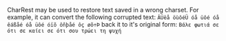 CharRest may be used to restore text saved in a wrong charset.
For example, it can convert the following corrupted text:
`ÂÜëå öùôéÜ óå üôé óå êáßåé óå üôé óïõ ôñþåé ôç øõ÷Þ`
back it to it's original form:
`Βάλε φωτιά σε ότι σε καίει σε ότι σου τρώει τη ψυχή`
